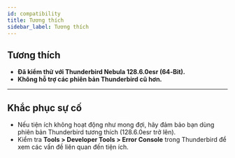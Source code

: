 ```yaml
---
id: compatibility
title: Tương thích
sidebar_label: Tương thích
---
```


## Tương thích

- **Đã kiểm thử với Thunderbird Nebula 128.6.0esr (64‑Bit).**
- **Không hỗ trợ các phiên bản Thunderbird cũ hơn.**

---

## Khắc phục sự cố

- Nếu tiện ích không hoạt động như mong đợi, hãy đảm bảo bạn dùng phiên bản Thunderbird tương thích (128.6.0esr trở lên).
- Kiểm tra **Tools > Developer Tools > Error Console** trong Thunderbird để xem các vấn đề liên quan đến tiện ích.
